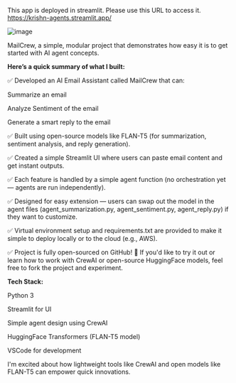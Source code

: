 This app is deployed in streamlit. Please use this URL to access it. https://krishn-agents.streamlit.app/

![image](https://github.com/user-attachments/assets/e309d6a2-086f-4775-91f6-3d6982ade436)

MailCrew, a simple, modular project that demonstrates how easy it is to get started with AI agent concepts.

**Here’s a quick summary of what I built:**

✅ Developed an AI Email Assistant called MailCrew that can:

Summarize an email

Analyze Sentiment of the email

Generate a smart reply to the email

✅ Built using open-source models like FLAN-T5 (for summarization,
sentiment analysis, and reply generation).

✅ Created a simple Streamlit UI where users can paste email content
and get instant outputs.

✅ Each feature is handled by a simple agent function (no orchestration
yet — agents are run independently).

✅ Designed for easy extension — users can swap out the model in the
agent files (agent_summarization.py, agent_sentiment.py,
agent_reply.py) if they want to customize.

✅ Virtual environment setup and requirements.txt are provided to make
it simple to deploy locally or to the cloud (e.g., AWS).

✅ Project is fully open-sourced on GitHub! 🎉
If you'd like to try it out or learn how to work with CrewAI or
open-source HuggingFace models, feel free to fork the project and
experiment.

**Tech Stack:**

Python 3

Streamlit for UI

Simple agent design using CrewAI

HuggingFace Transformers (FLAN-T5 model)

VSCode for development

I'm excited about how lightweight tools like CrewAI and open models 
like FLAN-T5 can empower quick innovations.
